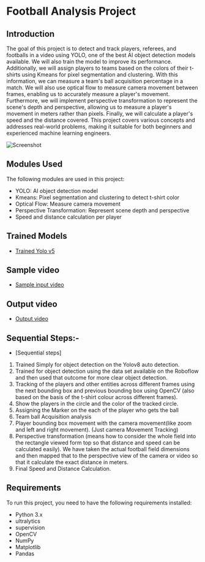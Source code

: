 # Football Analysis Project

## Introduction
The goal of this project is to detect and track players, referees, and footballs in a video using YOLO, one of the best AI object detection models available. We will also train the model to improve its performance. Additionally, we will assign players to teams based on the colors of their t-shirts using Kmeans for pixel segmentation and clustering. With this information, we can measure a team's ball acquisition percentage in a match. We will also use optical flow to measure camera movement between frames, enabling us to accurately measure a player's movement. Furthermore, we will implement perspective transformation to represent the scene's depth and perspective, allowing us to measure a player's movement in meters rather than pixels. Finally, we will calculate a player's speed and the distance covered. This project covers various concepts and addresses real-world problems, making it suitable for both beginners and experienced machine learning engineers.

![Screenshot](output_videos/screenshot.png)

## Modules Used
The following modules are used in this project:
- YOLO: AI object detection model
- Kmeans: Pixel segmentation and clustering to detect t-shirt color
- Optical Flow: Measure camera movement
- Perspective Transformation: Represent scene depth and perspective
- Speed and distance calculation per player

## Trained Models
- [Trained Yolo v5](https://drive.google.com/file/d/1DC2kCygbBWUKheQ_9cFziCsYVSRw6axK/view?usp=sharing)

## Sample video
-  [Sample input video]([https://drive.google.com/file/d/1t6agoqggZKx6thamUuPAIdN_1zR9v9S_/view?usp=sharing](https://drive.google.com/file/d/11FHKzJoATnOR_rF5-rU3mmul1X7KqJGX/view?usp=sharing))

## Output video
-   [Output video]([[https://drive.google.com/file/d/1t6agoqggZKx6thamUuPAIdN_1zR9v9S_/view?usp=sharing](https://drive.google.com/file/d/11FHKzJoATnOR_rF5-rU3mmul1X7KqJGX/view?usp=sharing)](https://drive.google.com/drive/folders/1FN0pP2imafIyNgGUM2p4n-bvdqxn-IsK?usp=sharing))


## Sequential Steps:-
- [Sequential steps]
1.	Trained Simply for object detection on the Yolov8 auto detection.
2.	Trained for object detection using the data set available on the Roboflow and then used that outcome for more clear object detection.
3.	Tracking of the players and other entities across different frames using the next bounding box and previous bounding box using OpenCV (also based on the basis of the t-shirt colour across different frames).
4.	Show the players in the circle and the color of the tracked circle.
5.	Assigning the Marker on the each of the player who gets the ball
6.	Team ball Acquisition analysis
7.	Player bounding box movement with the camera movement(like zoom and left and right movement). (Just camera Movement Tracking)
8.	Perspective transformation (means how to consider the whole field into the rectangle viewed form top so that distance and speed can be calculated easily).
We have taken the actual football field dimensions and then mapped that to the perspective view of the camera or video so that it calculate the exact distance in meters.
9.	Final Speed and Distance Calculation.

## Requirements
To run this project, you need to have the following requirements installed:
- Python 3.x
- ultralytics
- supervision
- OpenCV
- NumPy
- Matplotlib
- Pandas
